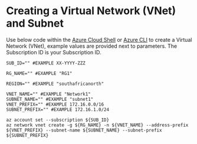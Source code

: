 # Creating a Virtual Network (VNet) and Subnet

Use below code within the [Azure Cloud Shell](https://shell.azure.com) or [Azure CLI](https://docs.microsoft.com/en-us/cli/azure/install-azure-cli?view=azure-cli-latest) to create a Virtual Network (VNet), example values are provided next to parameters. The Subscription ID is your Subscription ID.

```cli
SUB_ID="" #EXAMPLE XX-YYYY-ZZZ

RG_NAME="" #EXAMPLE "RG1"

REGION="" #EXAMPLE "southafricanorth"

VNET_NAME="" #EXAMPLE "Network1"
SUBNET_NAME="" #EXAMPLE "subnet1"
VNET_PREFIX="" #EXAMPLE 172.16.0.0/16
SUBNET_PREFIX="" #EXAMPLE 172.16.1.0/24

az account set --subscription ${SUB_ID}
az network vnet create -g ${RG_NAME} -n ${VNET_NAME} --address-prefix ${VNET_PREFIX} --subnet-name ${SUBNET_NAME} --subnet-prefix ${SUBNET_PREFIX}
```